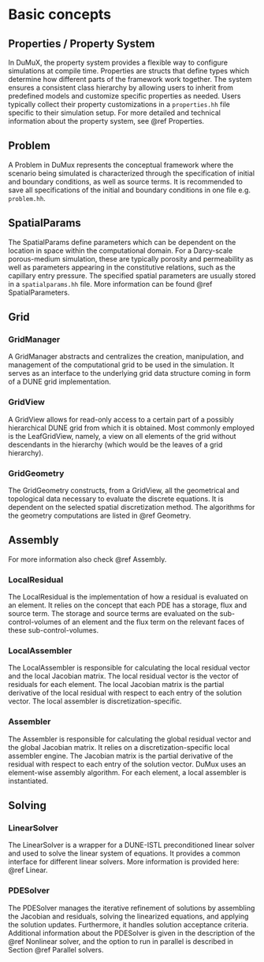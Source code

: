 # Basic concepts

## Properties / Property System
In DuMuX, the property system provides a flexible way to configure simulations at compile time. Properties are structs that define types which determine how different parts of the framework work together. The system ensures a consistent class hierarchy by allowing users to inherit from predefined models and customize specific properties as needed.
Users typically collect their property customizations in a `properties.hh` file specific to their simulation setup. For more detailed and technical information about the property system, see @ref Properties.

## Problem
A Problem in DuMux represents the conceptual framework where the scenario being simulated is characterized through the specification of initial and boundary conditions, as well as source terms. It is recommended to save all specifications of the initial and boundary conditions in one file e.g. `problem.hh`.

## SpatialParams
The SpatialParams define parameters which can be dependent on the location in space within the computational domain. For a Darcy-scale porous-medium simulation, these are typically porosity and permeability as well as parameters appearing in the constitutive relations, such as the capillary entry pressure. The specified spatial parameters are usually stored in a `spatialparams.hh` file. More information can be found @ref SpatialParameters.

## Grid
### GridManager
A GridManager abstracts and centralizes the creation, manipulation, and management of the computational grid to be used in the simulation. It serves as an interface to the underlying grid data structure coming in form of a DUNE grid implementation.

### GridView
A GridView allows for read-only access to a certain part of a possibly hierarchical DUNE grid from which it is obtained. Most commonly employed is the LeafGridView, namely, a view on all elements of the grid without descendants in the hierarchy (which would be the leaves of a grid hierarchy).


### GridGeometry
The GridGeometry constructs, from a GridView, all the geometrical and topological data necessary to evaluate the discrete equations. It is dependent on the selected spatial discretization method. The algorithms for the geometry computations are listed in @ref Geometry.

## Assembly
For more information also check @ref Assembly.

### LocalResidual
The LocalResidual is the implementation of how a residual is evaluated on an element. It relies on the concept that each PDE has a storage, flux and source term. The storage and source terms are evaluated on the sub-control-volumes of an element and the flux term on the relevant faces of these sub-control-volumes.

### LocalAssembler
The LocalAssembler is responsible for calculating the local residual vector and the local Jacobian matrix. The local residual vector is the vector of residuals for each element. The local Jacobian matrix is the partial derivative of the local residual with respect to each entry of the solution vector. The local assembler is discretization-specific.

### Assembler
The Assembler is responsible for calculating the global residual vector and the global Jacobian matrix. It relies on a discretization-specific local assembler engine. The Jacobian matrix is the partial derivative of the residual with respect to each entry of the solution vector. DuMux uses an element-wise assembly algorithm. For each element, a local assembler is instantiated.

## Solving

### LinearSolver
The LinearSolver is a wrapper for a DUNE-ISTL preconditioned linear solver and used to solve the linear system of equations. It provides a common interface for different linear solvers. More information is provided here: @ref Linear.

### PDESolver
The PDESolver manages the iterative refinement of solutions by assembling the Jacobian and residuals, solving the linearized equations, and applying the solution updates. Furthermore, it handles solution acceptance criteria. Additional information about the PDESolver is given in the description of the @ref Nonlinear solver, and the option to run in parallel is described in Section @ref Parallel solvers.